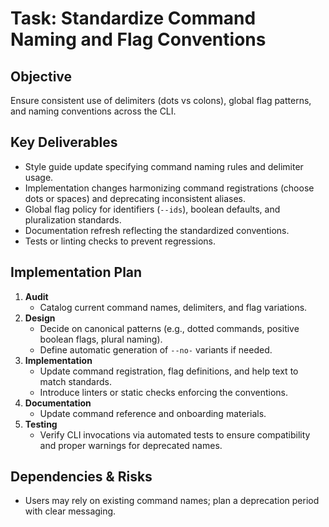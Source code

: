 # Task: Standardize Command Naming and Flag Conventions

## Objective
Ensure consistent use of delimiters (dots vs colons), global flag patterns, and naming conventions across the CLI.

## Key Deliverables
- Style guide update specifying command naming rules and delimiter usage.
- Implementation changes harmonizing command registrations (choose dots or spaces) and deprecating inconsistent aliases.
- Global flag policy for identifiers (`--ids`), boolean defaults, and pluralization standards.
- Documentation refresh reflecting the standardized conventions.
- Tests or linting checks to prevent regressions.

## Implementation Plan
1. **Audit**
   - Catalog current command names, delimiters, and flag variations.
2. **Design**
   - Decide on canonical patterns (e.g., dotted commands, positive boolean flags, plural naming).
   - Define automatic generation of `--no-` variants if needed.
3. **Implementation**
   - Update command registration, flag definitions, and help text to match standards.
   - Introduce linters or static checks enforcing the conventions.
4. **Documentation**
   - Update command reference and onboarding materials.
5. **Testing**
   - Verify CLI invocations via automated tests to ensure compatibility and proper warnings for deprecated names.

## Dependencies & Risks
- Users may rely on existing command names; plan a deprecation period with clear messaging.
